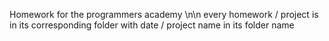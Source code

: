 Homework for the programmers academy
\n\n every homework / project is in its corresponding folder with date / project name in its folder name
